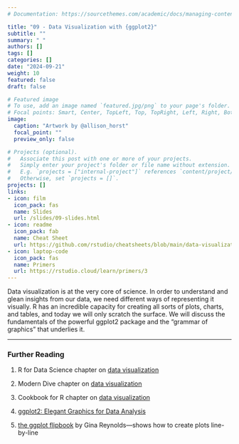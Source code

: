 ```yaml
---
# Documentation: https://sourcethemes.com/academic/docs/managing-content/

title: "09 - Data Visualization with {ggplot2}"
subtitle: ""
summary: " "
authors: []
tags: []
categories: []
date: "2024-09-21"
weight: 10
featured: false
draft: false

# Featured image
# To use, add an image named `featured.jpg/png` to your page's folder.
# Focal points: Smart, Center, TopLeft, Top, TopRight, Left, Right, BottomLeft, Bottom, BottomRight.
image:
  caption: "Artwork by @allison_horst"
  focal_point: ""
  preview_only: false

# Projects (optional).
#   Associate this post with one or more of your projects.
#   Simply enter your project's folder or file name without extension.
#   E.g. `projects = ["internal-project"]` references `content/project/deep-learning/index.md`.
#   Otherwise, set `projects = []`.
projects: []
links:
- icon: film
  icon_pack: fas
  name: Slides
  url: /slides/09-slides.html
- icon: readme
  icon_pack: fab
  name: Cheat Sheet
  url: https://github.com/rstudio/cheatsheets/blob/main/data-visualization-2.1.pdf
- icon: laptop-code
  icon_pack: fas
  name: Primers
  url: https://rstudio.cloud/learn/primers/3
---
```


<script src="{{< blogdown/postref >}}index_files/fitvids/fitvids.min.js"></script>

Data visualization is at the very core of science. In order to understand and glean insights from our data, we need different ways of representing it visually. R has an incredible capacity for creating all sorts of plots, charts, and tables, and today we will only scratch the surface. We will discuss the fundamentals of the powerful ggplot2 package and the “grammar of graphics” that underlies it.

------------------------------------------------------------------------

### Further Reading

<div class="book">

1.  R for Data Science chapter on [data visualization](https://r4ds.had.co.nz/data-visualisation.html)

2.  Modern Dive chapter on [data visualization](https://moderndive.com/2-viz.html)

3.  Cookbook for R chapter on [data visualization](http://www.cookbook-r.com/Graphs/)

4.  [ggplot2: Elegant Graphics for Data Analysis](https://ggplot2-book.org/)

5.  [the ggplot flipbook](https://evamaerey.github.io/ggplot_flipbook/ggplot_flipbook_xaringan.html#1) by Gina Reynolds—shows how to create plots line-by-line

</div>
